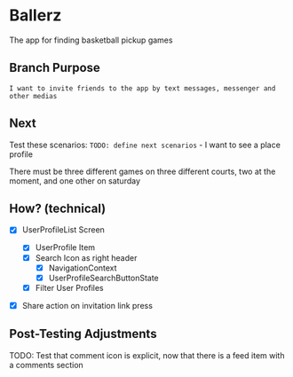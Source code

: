 # Ballerz
The app for finding basketball pickup games


## Branch Purpose
    I want to invite friends to the app by text messages, messenger and other medias
## Next 
Test these scenarios:
    `TODO: define next scenarios` 
    - I want to see a place profile
        
There must be three different games on three different courts, two at the moment, and one other on saturday


## How? (technical)
- [x] UserProfileList Screen
    - [x] UserProfile Item
    - [x] Search Icon as right header
        - [x] NavigationContext
        - [x] UserProfileSearchButtonState
    - [X] Filter User Profiles    
- [x] Share action on invitation link press


## Post-Testing Adjustments
TODO: Test that comment icon is explicit, now that there is a feed item with a comments section